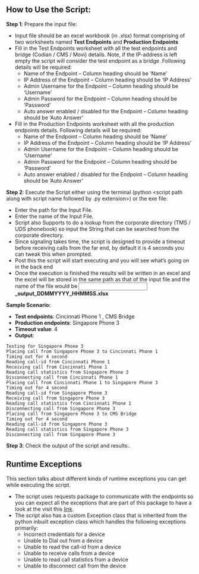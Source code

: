 ## How to Use the Script:
**Step 1**: Prepare the input file:
-	Input file should be an excel workbook (in .xlsx) format comprising of two worksheets named **Test Endpoints** and **Production Endpoints**
-	Fill in the Test Endpoints worksheet with all the test endpoints and bridge (Codian / CMS / Movi) details. Note, if the IP-address is left empty the script will consider the test endpoint as a bridge .Following details will be required:
    - Name of the Endpoint – Column heading should be ‘Name’
    - IP Address of the Endpoint – Column heading should be ‘IP Address’
    - Admin Username for the Endpoint – Column heading should be ‘Username’
    - Admin Password for the Endpoint – Column heading should be ‘Password’
    - Auto answer enabled / disabled for the Endpoint – Column heading should be ‘Auto Answer’
-	Fill in the Production Endpoints worksheet with all the production endpoints details. Following details will be required:
    - Name of the Endpoint – Column heading should be ‘Name’
    - IP Address of the Endpoint – Column heading should be ‘IP Address’
    - Admin Username for the Endpoint – Column heading should be ‘Username’
    - Admin Password for the Endpoint – Column heading should be ‘Password’
    - Auto answer enabled / disabled for the Endpoint – Column heading should be ‘Auto Answer’

**Step 2**: Execute the Script either using the terminal (python <script path along with script name followed by .py extension>) or the exe file:
-	Enter the path for the Input File.
- Enter the name of the Input File.
- Script also Supports to do a lookup from the corporate directory (TMS / UDS phonebook) so input the String that can be searched from the corporate directory.
- Since signaling takes time, the script is designed to provide a timeout before receiving calls from the far end, by default it is 4 seconds you can tweak this when prompted.
- Post this the script will start executing and you will see what’s going on in the back end
- Once the execution is finished the results will be written in an excel and the excel will be stored in the same path as that of the input file and the name of the file would be **<Input Filename>_output_DDMMYYYY_HHMMSS.xlsx**

**Sample Scenario:**
- **Test endpoints**: Cincinnati Phone 1 , CMS Bridge
- **Production endpoints**: Singapore Phone 3
- **Timeout value**: 4
- **Output**:
```
Testing for Singapore Phone 3
Placing call from Singapore Phone 3 to Cincinnati Phone 1
Timing out for 4 second
Reading call-id from Cincinnati Phone 1
Receiving call from Cincinnati Phone 1
Reading call statistics from Singapore Phone 3
Disconnecting call from Cincinnati Phone 1
Placing call from Cincinnati Phone 1 to Singapore Phone 3
Timing out for 4 second
Reading call-id from Singapore Phone 3
Receiving call from Singapore Phone 3
Reading call statistics from Cincinnati Phone 1
Disconnecting call from Singapore Phone 3
Placing call from Singapore Phone 3 to CMS Bridge
Timing out for 4 second
Reading call-id from Singapore Phone 3
Reading call statistics from Singapore Phone 3
Disconnecting call from Singapore Phone 3
```

**Step 3**: Check the output of the script and results:.

## Runtime Exceptions
This section talks about different kinds of runtime exceptions you can get while executing the script.
- The script uses requests package to communicate with the endpoints so you can expect all the exceptions that are part of this package to have a look at the visit this [link](http://docs.python-requests.org/en/master/_modules/requests/exceptions/).
- The script also has a custom Exception class that is inherited from the python inbuilt exception class which handles the following exceptions primarily:
  - Incorrect credentials for a device
  - Unable to Dial out from a device
  - Unable to read the call-id from a device
  - Unable to receive calls from a device
  - Unable to read call statistics from a device
  - Unable to disconnect call from the device
